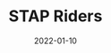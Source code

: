 ---
title: "STAP Riders"
date: "2022-01-10"
cover_img: "/images/star-wars-legion/stap-riders/Cover.webp"
img1: "/images/star-wars-legion/stap-riders/1.webp"
img2: "/images/star-wars-legion/stap-riders/2.webp"
img3: "/images/star-wars-legion/stap-riders/3.webp"
img4: "/images/star-wars-legion/stap-riders/4.webp"
img5: "/images/star-wars-legion/stap-riders/5.webp"
---